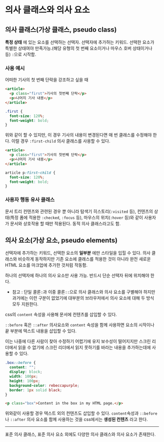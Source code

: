 # 의사 클래스와 의사 요소

## 의사 클래스(가상 클래스, pseudo class)

**특정 상태** 에 있는 요소를 선택하는 선택자. 선택자에 추가하는 키워드. 선택한 요소가 특별한 상태여야 만족가능.(해당 유형의 첫 번째 요소이거나 마우스 호버 상태이거나 등) `:`으로 시작함.

### 사용 예시

어떠한 기사의 첫 번째 단락을 강조하고 싶을 때

```html
<article>
  <p class="first">기사의 첫번째 단락</p>
  <p>나머지 기사 내용</p>
</article>
```

```css
.first {
  font-size: 120%;
  font-weight: bold;
}
```

위와 같이 할 수 있지만, 이 경우 기사의 내용이 변경된다면 매 번 클래스를 수정해야 한다. 이럴 경우 `:first-child` 의사 클래스를 사용할 수 있다.

```html
<article>
  <p class="first">기사의 첫번째 단락</p>
  <p>나머지 기사 내용</p>
</article>
```

```css
article p:first-child {
  font-size: 120%;
  font-weight: bold;
}
```

### 사용자 행동 유사 클래스

문서 트리 컨텐츠와 관련된 경우 뿐 아니라 탐색기 히스토리(`:visited` 등), 컨텐츠의 상태(특정 폼에 적용한 `:checked`, `:focus` 등), 마우스의 위치(`:hover` 등)와 같이 사용자가 문서와 상호작용 할 때만 적용된다. 동적 의사 클래스라고도 함.

## 의사 요소(가상 요소, pseudo elements)

선택자에 추가하는 키워드, 선택한 요소의 **일부분** 에만 스타일을 입힐 수 있다. 의사 클래스와 비슷하게 동작하지만 기존 요소에 클래스를 적용한 것이 아니라 완전 새로운 HTML 요소를 마크업에 추가한 것처럼 작동함.

하나의 선택자에 하나의 의사 요소만 사용 가능. 반드시 단순 선택자 뒤에 위치해야 한다.

- 참고 : 단일 콜론`:`과 이중 콜론`::`으로 의사 클래스와 의사 요소를 구별해야 하지만 과거에는 이런 구분이 없었기에 대부분의 브라우저에서 의사 요소에 대해 두 방식 모두 지원한다.

css의 `content` 속성을 사용해 문서에 컨텐츠를 삽입할 수 있다.

`::before` 혹은 `::after` 의사요소와 `content` 속성을 함께 사용하면 요소의 시작이나 끝 부분에 텍스트 내용을 삽입할 수 있다.

이는 나중에 다른 사람이 찾아 수정하기 어렵기에 유지 보수성이 떨어지지만 스크린 리더에서 읽을 수 없기에 스크린 리더에서 읽지 못하기를 바라는 내용을 추가하는데에 사용할 수 있다.

```css
.box::before {
  content: "";
  display: block;
  width: 100px;
  height: 100px;
  background-color: rebeccapurple;
  border: 1px solid black;
}
```

```html
<p class="box">Content in the box in my HTML page.</p>
```

위와같이 사용할 경우 텍스트 외의 컨텐츠도 삽입할 수 있다. `content`속성과 `::before`나 `::after` 의사 요소를 함께 사용하는 것을 css에서는 **생성된 컨텐츠** 라고 한다.

---

표준 의사 클래스, 표준 의사 요소 외에도 다양한 의사 클래스와 의사 요소가 존재한다.
